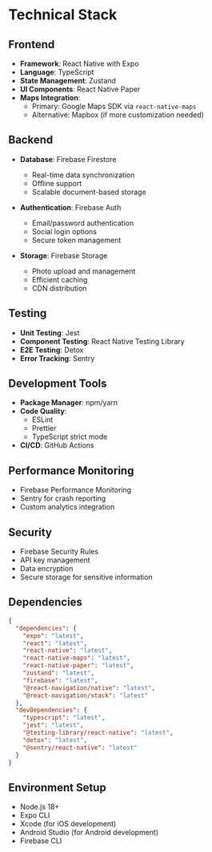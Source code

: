 # Technical Stack

## Frontend
- **Framework**: React Native with Expo
- **Language**: TypeScript
- **State Management**: Zustand
- **UI Components**: React Native Paper
- **Maps Integration**: 
  - Primary: Google Maps SDK via `react-native-maps`
  - Alternative: Mapbox (if more customization needed)

## Backend
- **Database**: Firebase Firestore
  - Real-time data synchronization
  - Offline support
  - Scalable document-based storage

- **Authentication**: Firebase Auth
  - Email/password authentication
  - Social login options
  - Secure token management

- **Storage**: Firebase Storage
  - Photo upload and management
  - Efficient caching
  - CDN distribution

## Testing
- **Unit Testing**: Jest
- **Component Testing**: React Native Testing Library
- **E2E Testing**: Detox
- **Error Tracking**: Sentry

## Development Tools
- **Package Manager**: npm/yarn
- **Code Quality**:
  - ESLint
  - Prettier
  - TypeScript strict mode
- **CI/CD**: GitHub Actions

## Performance Monitoring
- Firebase Performance Monitoring
- Sentry for crash reporting
- Custom analytics integration

## Security
- Firebase Security Rules
- API key management
- Data encryption
- Secure storage for sensitive information

## Dependencies
```json
{
  "dependencies": {
    "expo": "latest",
    "react": "latest",
    "react-native": "latest",
    "react-native-maps": "latest",
    "react-native-paper": "latest",
    "zustand": "latest",
    "firebase": "latest",
    "@react-navigation/native": "latest",
    "@react-navigation/stack": "latest"
  },
  "devDependencies": {
    "typescript": "latest",
    "jest": "latest",
    "@testing-library/react-native": "latest",
    "detox": "latest",
    "@sentry/react-native": "latest"
  }
}
```

## Environment Setup
- Node.js 18+
- Expo CLI
- Xcode (for iOS development)
- Android Studio (for Android development)
- Firebase CLI 